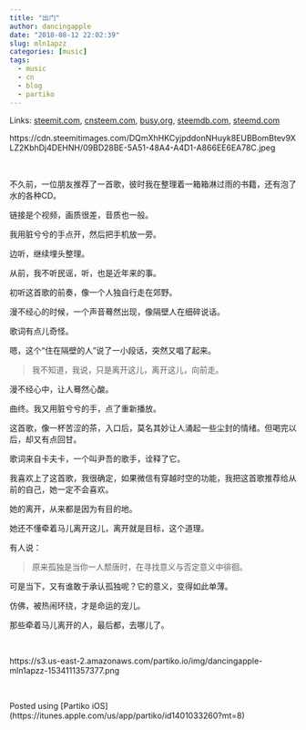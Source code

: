 ```yaml
---
title: "出门"
author: dancingapple
date: "2018-08-12 22:02:39"
slug: mln1apzz
categories: [music]
tags: 
  - music
  - cn
  - blog
  - partiko
---
```


Links: [steemit.com](https://steemit.com/music/@dancingapple/mln1apzz), [cnsteem.com](https://cnsteem.com/music/@dancingapple/mln1apzz), [busy.org](https://busy.org/music/@dancingapple/mln1apzz), [steemdb.com](https://steemdb.com/music/@dancingapple/mln1apzz), [steemd.com](https://steemd.com/music/@dancingapple/mln1apzz)

<html>
<p>https://cdn.steemitimages.com/DQmXhHKCyjpddonNHuyk8EUBBomBtev9XLZ2KbhDj4DEHNH/09BD28BE-5A51-48A4-A4D1-A866EE6EA78C.jpeg</p>
<p><br></p>
<p>不久前，一位朋友推荐了一首歌，彼时我在整理着一箱箱淋过雨的书籍，还有泡了水的各种CD。</p>
<p>链接是个视频，画质很差，音质也一般。</p>
<p>我用脏兮兮的手点开，然后把手机放一旁。</p>
<p>边听，继续埋头整理。</p>
<p>从前，我不听民谣，听，也是近年来的事。</p>
<p>初听这首歌的前奏，像一个人独自行走在郊野。</p>
<p>漫不经心的时候，一个声音蓦然出现，像隔壁人在细碎说话。</p>
<p>歌词有点儿奇怪。</p>
<p>嗯，这个“住在隔壁的人”说了一小段话，突然又唱了起来。</p>
<blockquote>我不知道，我说，只是离开这儿，离开这儿，向前走。</blockquote>
<p>漫不经心中，让人蓦然心酸。</p>
<p>曲终。我又用脏兮兮的手，点了重新播放。</p>
<p>这首歌，像一杯苦涩的茶，入口后，莫名其妙让人涌起一些尘封的情绪。但喝完以后，却又有点回甘。</p>
<p>歌词来自卡夫卡，一个叫尹吾的歌手，诠释了它。</p>
<p>我喜欢上了这首歌，我很确定，如果微信有穿越时空的功能，我把这首歌推荐给从前的自己，她一定不会喜欢。</p>
<p>她的离开，从来都是因为有目的地。</p>
<p>她还不懂牵着马儿离开这儿，离开就是目标，这个道理。</p>
<p>有人说：</p>
<blockquote>原来孤独是当你一人颓唐时，在寻找意义与否定意义中徘徊。</blockquote>
<p>可是当下，又有谁敢于承认孤独呢？它的意义，变得如此单薄。</p>
<p>仿佛，被热闹环绕，才是命运的宠儿。</p>
<p>那些牵着马儿离开的人，最后都，去哪儿了。</p>
<p><br></p>
<p>https://s3.us-east-2.amazonaws.com/partiko.io/img/dancingapple-mln1apzz-1534111357377.png</p>
<p><br></p>
<p>Posted using [Partiko iOS](https://itunes.apple.com/us/app/partiko/id1401033260?mt=8)</p>
</html>
